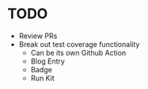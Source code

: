 # TODO

* Review PRs
* Break out test coverage functionality
    * Can be its own Github Action
    * Blog Entry
    * Badge
    * Run Kit